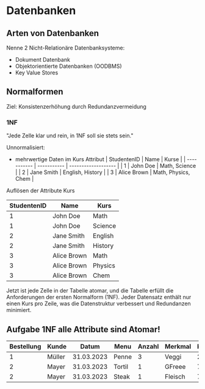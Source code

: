 # Datenbanken
## Arten von Datenbanken
Nenne 2 Nicht-Relationäre Datenbanksysteme:
* Dokument Datenbank
* Objektorientierte Datenbanken (OODBMS)
* Key Value Stores

## Normalformen
Ziel: Konsistenzerhöhung durch Redundanzvermeidung
### 1NF
"Jede Zelle klar und rein, in 1NF soll sie stets sein."

Unnormalisiert:
* mehrwertige Daten im Kurs Attribut
| StudentenID | Name        | Kurse               |
| ----------- | ----------- | ------------------- |
| 1           | John Doe    | Math, Science       |
| 2           | Jane Smith  | English, History    |
| 3           | Alice Brown | Math, Physics, Chem |

Auflösen der Attribute Kurs

| StudentenID | Name        | Kurs    |
| ----------- | ----------- | ------- |
| 1           | John Doe    | Math    |
| 1           | John Doe    | Science |
| 2           | Jane Smith  | English |
| 2           | Jane Smith  | History |
| 3           | Alice Brown | Math    |
| 3           | Alice Brown | Physics |
| 3           | Alice Brown | Chem    |

Jetzt ist jede Zelle in der Tabelle atomar, und die Tabelle erfüllt die Anforderungen der ersten Normalform (1NF). Jeder Datensatz enthält nur einen Kurs pro Zeile, was die Datenstruktur verbessert und Redundanzen minimiert.
## Aufgabe 1NF alle Attribute sind Atomar!

| Bestellung | Kunde  | Datum      | Menu   | Anzahl | Merkmal | KundenNr |
| ---------- | ------ | ---------- | ------ | ------ | ------- | -------- |
| 1          | Müller | 31.03.2023 | Penne  | 3      | Veggi   | 23       |
| 2          | Mayer  | 31.03.2023 | Tortil | 1      | GFreee  | 71       |
| 2          | Mayer  | 31.03.2023 | Steak  | 1      | Fleisch | 71       |

